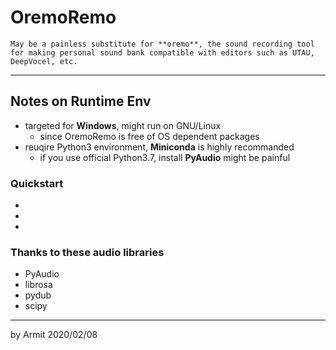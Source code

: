 # OremoRemo

    May be a painless substitute for **oremo**, the sound recording tool for making personal sound bank compatible with editors such as UTAU, DeepVocel, etc.

----

## Notes on Runtime Env

  - targeted for **Windows**, might run on GNU/Linux 
    - since OremoRemo is free of OS dependent packages
  - reuqire Python3 environment, **Miniconda** is highly recommanded
    - if you use official Python3.7, install **PyAudio** might be painful

### Quickstart

  - 
  - 
  - 

### Thanks to these audio libraries

  - PyAudio
  - librosa
  - pydub
  - scipy

----

by Armit
2020/02/08 
